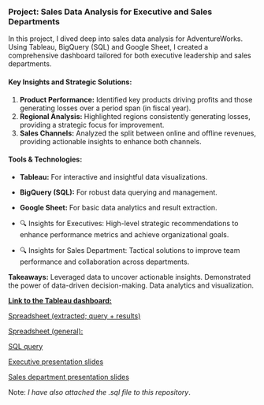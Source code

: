 ### Project: Sales Data Analysis for Executive and Sales Departments 
In this project, I dived deep into sales data analysis for AdventureWorks. Using Tableau, BigQuery (SQL) and Google Sheet, I created a comprehensive dashboard tailored for both executive leadership and sales departments.

#### Key Insights and Strategic Solutions:

1. **Product Performance:** Identified key products driving profits and those generating losses over a period span (in fiscal year).
2. **Regional Analysis:** Highlighted regions consistently generating losses, providing a strategic focus for improvement.
3. **Sales Channels:** Analyzed the split between online and offline revenues, providing actionable insights to enhance both channels.

#### Tools & Technologies:
- **Tableau:** For interactive and insightful data visualizations.
- **BigQuery (SQL):** For robust data querying and management.
- **Google Sheet:** For basic data analytics and result extraction.


- 🔍 Insights for Executives: High-level strategic recommendations to enhance performance metrics and achieve organizational goals. 
- 🔍 Insights for Sales Department: Tactical solutions to improve team performance and collaboration across departments.

**Takeaways:**
Leveraged data to uncover actionable insights.
Demonstrated the power of data-driven decision-making.
Data analytics and visualization.


[**Link to the Tableau dashboard:**](https://public.tableau.com/views/Adventureworks-TC/Dashboard-overview?:language=en-GB&publish=yes&:sid=&:redirect=auth&:display_count=n&:origin=viz_share_link)

[Spreadsheet (extracted; query + results)](https://docs.google.com/spreadsheets/d/1cVTDGbNEReiQnlDK4HW-lrT0VMIk_MhnDBN_Egiylxo/edit?usp=sharing)

[Spreadsheet (general):](https://docs.google.com/spreadsheets/d/12_10iUaIah6Ozf1dtxwrmOdVqGtrco_8vLBBLr0vp9c/edit?usp=sharing)

[SQL query](https://github.com/bayoxx/AdventureWorks-Sales-Performance-Dashboard-in-Tableau/blob/main/Adventureworks%20SQL_Query.sql)

[Executive presentation slides](https://github.com/bayoxx/AdventureWorks-Sales-Performance-Dashboard-in-Tableau/blob/main/Executive%20presentation-%20Adeventureworks%20Turing.pdf)

[Sales department presentation slides](https://github.com/bayoxx/AdventureWorks-Sales-Performance-Dashboard-in-Tableau/blob/main/Sales%20department%20presentation-%20Adeventureworks%20Turing.pdf)

Note: *I have also attached the .sql file to this repository*.
